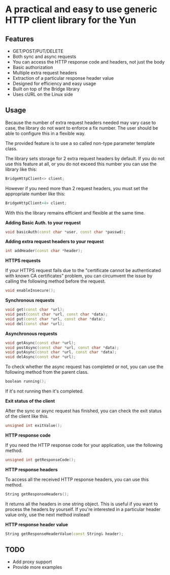 A practical and easy to use generic HTTP client library for the Yun
===================================================================

Features
--------

* GET/POST/PUT/DELETE
* Both sync and async requests
* You can access the HTTP response code and headers, not just the body
* Basic authorization
* Multiple extra request headers
* Extraction of a particular response header value
* Designed for efficiency and easy usage
* Built on top of the Bridge library
* Uses cURL on the Linux side

Usage
-----

Because the number of extra request headers needed may vary case to case, the library do not want to enforce a fix number. The user should be able to configure this in a flexible way.

The provided feature is to use a so called non-type parameter template class.

The library sets storage for 2 extra request headers by default. If you do not use this feature at all, or you do not exceed this number you can use the library like this:

```c++
BridgeHttpClient<> client;
```

However if you need more than 2 request headers, you must set the appropriate number like this:

```c++
BridgeHttpClient<4> client;
```

With this the library remains efficient and flexible at the same time.

__Adding Basic Auth. to your request__

```c++
void basicAuth(const char *user, const char *passwd);
```

__Adding extra request headers to your request__

```c++
int addHeader(const char *header);
```

__HTTPS requests__

If your HTTPS request fails due to the "certificate cannot be authenticated with known CA certificates" problem, you can circumvent the issue by calling the following method before the request.

```c++
void enableInsecure();
```

__Synchronous requests__

```c++
void get(const char *url);
void post(const char *url, const char *data);
void put(const char *url, const char *data);
void del(const char *url);
```

__Asynchronous requests__

```c++
void getAsync(const char *url);
void postAsync(const char *url, const char *data);
void putAsync(const char *url, const char *data);
void delAsync(const char *url);
```

To check whether the async request has completed or not, you can use the following method from the parent class.

```c++
boolean running();
```

If it's not running then it's completed.

__Exit status of the client__

After the sync or async request has finished, you can check the exit status of the client like this.

```c++
unsigned int exitValue();
```

__HTTP response code__

If you need the HTTP response code for your application, use the following method.

```c++
unsigned int getResponseCode();
```

__HTTP response headers__

To access all the received HTTP response headers, you can use this method.

```c++
String getResponseHeaders();
```

It returns all the headers in one string object. This is useful if you want to process the headers by yourself. If you're interested in a particular header value only, use the next method instead!

__HTTP response header value__

```c++
String getResponseHeaderValue(const String& header);
```

TODO
----

* Add proxy support
* Provide more examples
